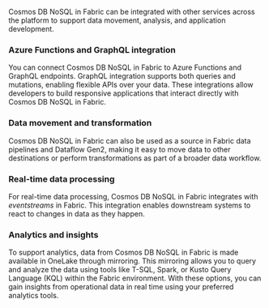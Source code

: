 Cosmos DB NoSQL in Fabric can be integrated with other services across the platform to support data movement, analysis, and application development.

### Azure Functions and GraphQL integration

You can connect Cosmos DB NoSQL in Fabric to Azure Functions and GraphQL endpoints. GraphQL integration supports both queries and mutations, enabling flexible APIs over your data. These integrations allow developers to build responsive applications that interact directly with Cosmos DB NoSQL in Fabric.

### Data movement and transformation

Cosmos DB NoSQL in Fabric can also be used as a source in Fabric data pipelines and Dataflow Gen2, making it easy to move data to other destinations or perform transformations as part of a broader data workflow.

### Real-time data processing

For real-time data processing, Cosmos DB NoSQL in Fabric integrates with *eventstreams* in Fabric. This integration enables downstream systems to react to changes in data as they happen.

### Analytics and insights

To support analytics, data from Cosmos DB NoSQL in Fabric is made available in OneLake through mirroring. This mirroring allows you to query and analyze the data using tools like T-SQL, Spark, or Kusto Query Language (KQL) within the Fabric environment. With these options, you can gain insights from operational data in real time using your preferred analytics tools.
